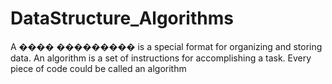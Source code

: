 # DataStructure_Algorithms
 A ���� ��������� is a
special format for organizing and storing data.
An algorithm is a set of instructions for accomplishing a task. Every
piece of code could be called an algorithm
